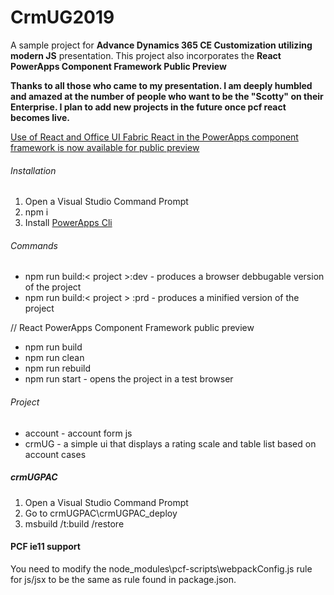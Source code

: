 # CrmUG2019
A sample project for **Advance Dynamics 365 CE Customization utilizing modern JS** presentation. 
This project also incorporates the **React PowerApps Component Framework Public Preview**

**Thanks to all those who came to my presentation. I am deeply humbled and amazed at the number of people who want to be the "Scotty" on their Enterprise. I plan to add new projects in the future once pcf react becomes live.**

[Use of React and Office UI Fabric React in the PowerApps component framework is now available for public preview](https://powerapps.microsoft.com/en-us/blog/use-of-react-and-office-ui-fabric-react-in-the-powerapps-component-framework-is-now-available-for-public-preview/)

###### Installation
  1. Open a Visual Studio Command Prompt
  2. npm i
  3. Install [PowerApps Cli](https://docs.microsoft.com/en-us/powerapps/developer/component-framework/get-powerapps-cli) 

###### Commands
  - npm run build:< project >:dev - produces a browser debbugable version of the project
  - npm run build:< project > :prd - produces a minified version of the project
  
  // React PowerApps Component Framework public preview
  - npm run build
  - npm run clean
  - npm run rebuild
  - npm run start - opens the project in a test browser

###### Project
  - account - account form js 
  - crmUG - a simple ui that displays a rating scale and table list based on account cases

##### crmUGPAC
  1. Open a Visual Studio Command Prompt
  2. Go to crmUGPAC\crmUGPAC_deploy
  3. msbuild /t:build /restore

#### PCF ie11 support
You need to modify the node_modules\pcf-scripts\webpackConfig.js rule for js/jsx to be the same as rule found in package.json.
